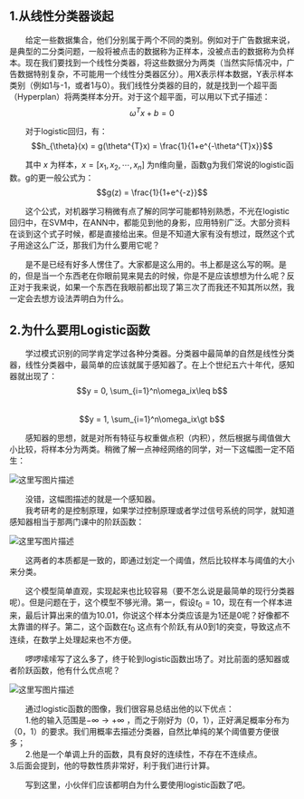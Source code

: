 ## 1.从线性分类器谈起
　　给定一些数据集合，他们分别属于两个不同的类别。例如对于广告数据来说，是典型的二分类问题，一般将被点击的数据称为正样本，没被点击的数据称为负样本。现在我们要找到一个线性分类器，将这些数据分为两类（当然实际情况中，广告数据特别复杂，不可能用一个线性分类器区分）。用X表示样本数据，Y表示样本类别（例如1与-1，或者1与0）。我们线性分类器的目的，就是找到一个超平面（Hyperplan）将两类样本分开。对于这个超平面，可以用以下式子描述：  
$$\omega^{T}x + b = 0$$  

　　对于logistic回归，有：  
$$h_{\theta}(x) = g(\theta^{T}x) = \frac{1}{1+e^{-\theta^{T}x}}$$  

　　其中 $x$ 为样本，$x = [x_1,x_2,\cdots,x_n]$ 为n维向量，函数g为我们常说的logistic函数。g的更一般公式为：    
$$g(z) = \frac{1}{1+e^{-z}}$$  

　　这个公式，对机器学习稍微有点了解的同学可能都特别熟悉，不光在logistic回归中，在SVM中，在ANN中，都能见到他的身影，应用特别广泛。大部分资料在谈到这个式子时候，都是直接给出来。但是不知道大家有没有想过，既然这个式子用途这么广泛，那我们为什么要用它呢？  

　　是不是已经有好多人愣住了。大家都是这么用的。书上都是这么写的啊。是的，但是当一个东西老在你眼前晃来晃去的时候，你是不是应该想想为什么呢？反正对于我来说，如果一个东西在我眼前都出现了第三次了而我还不知其所以然，我一定会去想方设法弄明白为什么。  

## 2.为什么要用Logistic函数
　　学过模式识别的同学肯定学过各种分类器。分类器中最简单的自然是线性分类器，线性分类器中，最简单的应该就属于感知器了。在上个世纪五六十年代，感知器就出现了：  
$$y = 0,  \sum_{i=1}^n\omega_ix\leq b$$  
$$y = 1,  \sum_{i=1}^n\omega_ix\gt b$$  

　　感知器的思想，就是对所有特征与权重做点积（内积），然后根据与阈值做大小比较，将样本分为两类。稍微了解一点神经网络的同学，对一下这幅图一定不陌生：  

![这里写图片描述](https://github.com/bitcarmanlee/easy-algorithm-interview-photo/blob/master/traditional-algorithm/lr/1.png)  

　　没错，这幅图描述的就是一个感知器。  
　　我考研考的是控制原理，如果学过控制原理或者学过信号系统的同学，就知道感知器相当于那两门课中的阶跃函数：  

![这里写图片描述](https://github.com/bitcarmanlee/easy-algorithm-interview-photo/blob/master/traditional-algorithm/lr/2.png)

　　这两者的本质都是一致的，即通过划定一个阈值，然后比较样本与阈值的大小来分类。  

　　这个模型简单直观，实现起来也比较容易（要不怎么说是最简单的现行分类器呢）。但是问题在于，这个模型不够光滑。第一，假设$t_0=10$，现在有一个样本进来，最后计算出来的值为10.01，你说这个样本分类应该是为1还是0呢？好像都不太靠谱的样子。第二，这个函数在$t_0$ 这点有个阶跃,有从0到1的突变，导致这点不连续，在数学上处理起来也不方便。  

　　啰啰嗦嗦写了这么多了，终于轮到logistic函数出场了。对比前面的感知器或者阶跃函数，他有什么优点呢？  

![这里写图片描述](https://github.com/bitcarmanlee/easy-algorithm-interview-photo/blob/master/traditional-algorithm/lr/3.png)    

　　通过logistic函数的图像，我们很容易总结出他的以下优点：  
　　1.他的输入范围是$-\infty \to+\infty$ ，而之于刚好为（0，1），正好满足概率分布为（0，1）的要求。我们用概率去描述分类器，自然比单纯的某个阈值要方便很多；  
　　2.他是一个单调上升的函数，具有良好的连续性，不存在不连续点。  
   3.后面会提到，他的导数性质非常好，利于我们进行计算。

　　写到这里，小伙伴们应该都明白为什么要使用logistic函数了吧。  